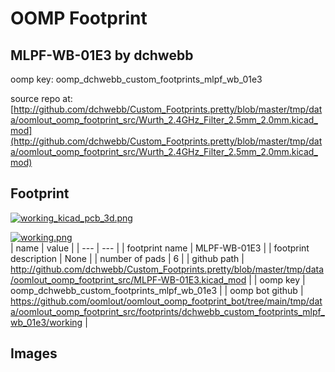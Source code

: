 # OOMP Footprint  
## MLPF-WB-01E3  by dchwebb  
  
oomp key: oomp_dchwebb_custom_footprints_mlpf_wb_01e3  
  
source repo at: [http://github.com/dchwebb/Custom_Footprints.pretty/blob/master/tmp/data/oomlout_oomp_footprint_src/Wurth_2.4GHz_Filter_2.5mm_2.0mm.kicad_mod](http://github.com/dchwebb/Custom_Footprints.pretty/blob/master/tmp/data/oomlout_oomp_footprint_src/Wurth_2.4GHz_Filter_2.5mm_2.0mm.kicad_mod)  
## Footprint  
  
[![working_kicad_pcb_3d.png](working_kicad_pcb_3d_600.png)](working_kicad_pcb_3d.png)  
  
[![working.png](working_600.png)](working.png)  
| name | value | 
| --- | --- | 
| footprint name | MLPF-WB-01E3 | 
| footprint description | None | 
| number of pads | 6 | 
| github path | http://github.com/dchwebb/Custom_Footprints.pretty/blob/master/tmp/data/oomlout_oomp_footprint_src/MLPF-WB-01E3.kicad_mod | 
| oomp key | oomp_dchwebb_custom_footprints_mlpf_wb_01e3 | 
| oomp bot github | https://github.com/oomlout/oomlout_oomp_footprint_bot/tree/main/tmp/data/oomlout_oomp_footprint_src/footprints/dchwebb_custom_footprints_mlpf_wb_01e3/working | 
## Images  
